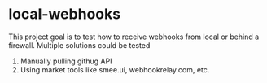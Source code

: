 # local-webhooks
This project goal is to test how to receive webhooks from local or behind a firewall.
Multiple solutions could be tested
1. Manually pulling githug API
2. Using market tools like smee.ui, webhookrelay.com, etc.
